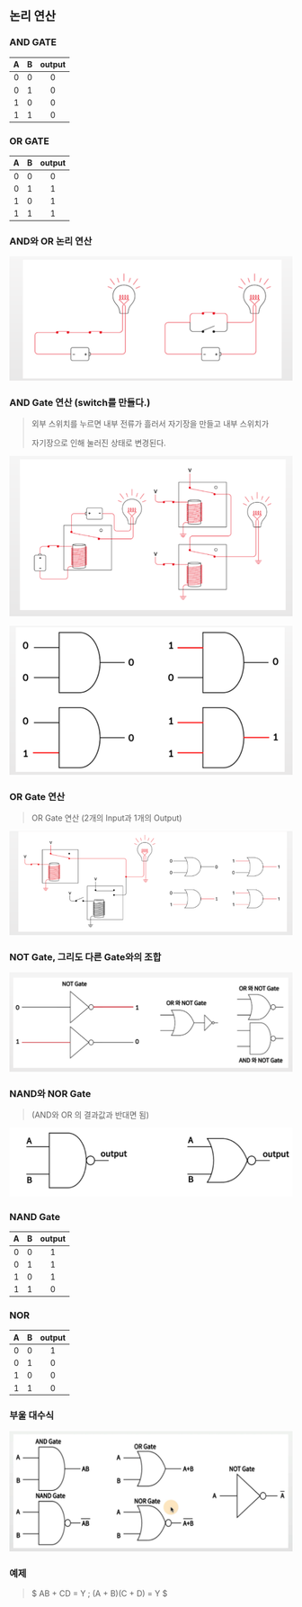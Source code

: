 ## 논리 연산

### AND GATE
| A | B |output| 
|:-:|:-:|:----:|
| 0 | 0 | 0    |
| 0 | 1 | 0    |
| 1 | 0 | 0    |
| 1 | 1 | 0    |

### OR GATE
| A | B |output| 
|:-:|:-:|:----:|
| 0 | 0 | 0    |
| 0 | 1 | 1    |
| 1 | 0 | 1    |
| 1 | 1 | 1    |

### AND와 OR 논리 연산
![](img/2022-04-13-07-13-27.png)

### AND Gate 연산 (switch를 만들다.)
> 외부 스위치를 누르면 내부 전류가 흘러서 자기장을 만들고 내부 스위치가
>
> 자기장으로 인해 눌러진 상태로 변경된다.

![](img/2022-04-13-07-17-56.png) 

![](img/2022-04-13-07-24-00.png)

### OR Gate 연산 
> OR Gate 연산 (2개의 Input과 1개의 Output)

![](img/2022-04-13-07-25-01.png)

### NOT Gate, 그리도 다른 Gate와의 조합
![](img/2022-04-13-10-12-02.png)


### NAND와 NOR Gate 
> (AND와 OR 의 결과값과 반대면 됨)

![](img/2022-04-13-10-26-49.png)

### NAND Gate

| A | B |output| 
|:-:|:-:|:----:|
| 0 | 0 | 1    |
| 0 | 1 | 1    |
| 1 | 0 | 1    |
| 1 | 1 | 0    |

### NOR 
| A | B |output| 
|:-:|:-:|:----:|
| 0 | 0 | 1    |
| 0 | 1 | 0    |
| 1 | 0 | 0    |
| 1 | 1 | 0    |

### 부울 대수식

![](img/2022-04-13-10-27-25.png)

### 예제
> $ AB + CD = Y \; (A + B)(C + D) = Y $